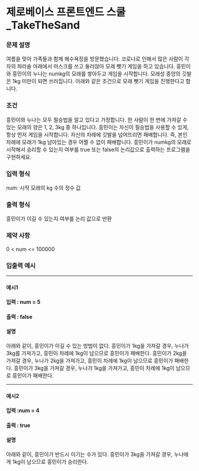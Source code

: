 # 제로베이스 프론트엔드 스쿨_TakeTheSand
### 문제 설명
여름을 맞아 가족들과 함께 해수욕장을 방문했습니다.
코로나로 인해서 많은 사람이 각자의 파라솔 아래에서 마스크를 쓰고 둘러앉아 모래 뺏기 게임을 하고 있습니다.
흥민이와 흥민이의 누나는 numkg의 모래를 쌓아두고 게임을 시작합니다.
모래성 중앙의 깃발은 1kg 미만이 되면 쓰러집니다.
아래와 같은 조건으로 모래 뺏기 게임을 진행한다고 합니다.

### 조건
흥민이와 누나는 모두 필승법을 알고 있다고 가정합니다.
한 사람이 한 번에 가져갈 수 있는 모래의 양은 1, 2, 3kg 중 하나입니다.
흥민이는 자신이 필승법을 사용할 수 있게, 항상 먼저 게임을 시작합니다.
자신의 차례에 깃발을 넘어뜨리면 패배합니다. 즉, 본인 차례에 모래가 1kg 남아있는 경우 어쩔 수 없이 패배합니다.
흥민이가 numkg의 모래로 시작해서 승리할 수 있는지 여부를 true 또는 false의 논리값으로 출력하는 프로그램을 구현하세요.

### 입력 형식
num: 시작 모래의 kg 수의 정수 값
### 출력 형식
흥민이가 이길 수 있는지 여부를 논리 값으로 반환
### 제약 사항
0 < num <= 100000

### 입출력 예시

---

#### 예시1
#### 입력 : num = 5
#### 출력 : false

#### 설명
아래와 같이, 흥민이가 이길 수 있는 방법이 없다.
흥민이가 1kg을 가져갈 경우, 누나가 3kg를 가져가고, 흥민이 차례에 1kg이 남으므로 흥민이가 패배한다.
흥민이가 2kg을 가져갈 경우, 누나가 2kg을 가져가고, 흥민이 차례에 1kg이 남으므로 흥민이가 패배한다.
흥민이가 3kg을 가져갈 경우, 누나가 1kg을 가져가고, 흥민이 차례에 1kg이 남으므로 흥민이가 패배한다.

---

#### 예시2
#### 입력 :num = 4
#### 출력 : true


#### 설명
아래와 같이, 흥민이가 반드시 이기는 수가 있다.
흥민이가 3kg을 가져갈 경우, 누나에게 1kg이 남으므로 흥민이가 승리한다.